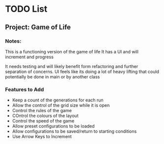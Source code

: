 # TODO List

## Project: Game of Life

### Notes:

This is a functioning version of the game of life
It has a UI and will increment and progress

It needs testing and will likely benefit form refactoring and further separation of concerns. UI feels like its doing a lot of heavy lifting that could potentially be done in main or by another class

### Features to Add
- Keep a count of the generations for each run
- Allow the control of the grid size while it is open
- Control the rules of the game
- COntrol the colours of the layout
- Control the speed of the game
- Allow preset configurations to be loaded
- Allow configurations to be saved/return to starting conditions
- Use Arrow Keys to Increment